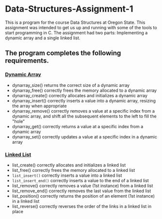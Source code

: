 # Data-Structures-Assignment-1
This is a program for the course Data Structures at Oregon State. This assignment was intended to get us up and running with some of the tools to start programming in C. The assignment had two parts: Implementing a dynamic array and a single linked list.

## The program completes the following requirements.

### <ins>Dynamic Array </ins>
- dynarray_size() returns the correct size of a dynamic array
- dynarray_free() correctly frees the memory allocated to a dynamic array
- dynarray_create() correctly allocates and initializes a dynamic array
- dynarray_insert() correctly inserts a value into a dynamic array, resizing the array when appropriate
- dynarray_remove() correctly removes a value at a specific index from a dynamic array, and shift all the subsequent elements to the left to fill the "hole"
- dynarray_get() correctly returns a value at a specific index from a dynamic array
- dynarray_set() correctly updates a value at a specific index in a dynamic array

### <ins>Linked List </ins>
- list_create() correctly allocates and initializes a linked list
- list_free() correctly frees the memory allocated to a linked list
- `list_insert()` correctly inserts a value into a linked list
- `list_insert_end()` correctly inserts a value to the end of a linked list
- list_remove() correctly removes a value (1st instance) from a linked list 
- list_remove_end() correctly removes the last value from the linked list
- list_position() correctly returns the position of an element (1st instance) in a linked list 
- list_reverse() correctly reverses the order of the links in a linked list in place 

